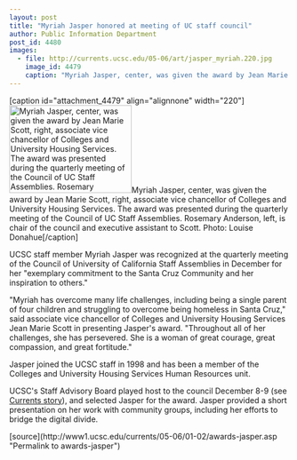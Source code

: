 ```yaml
---
layout: post
title: "Myriah Jasper honored at meeting of UC staff council"
author: Public Information Department
post_id: 4480
images:
  - file: http://currents.ucsc.edu/05-06/art/jasper_myriah.220.jpg
    image_id: 4479
    caption: "Myriah Jasper, center, was given the award by Jean Marie Scott, right, associate vice chancellor of Colleges and University Housing Services. The award was presented during the quarterly meeting of the Council of UC Staff Assemblies. Rosemary Anderson, left, is chair of the council and executive assistant to Scott. Photo: Louise Donahue"
---
```


[caption id="attachment_4479" align="alignnone" width="220"]<a href="http://localhost/mysite/wp-content/uploads/2006/01/jasper_myriah.220.jpg"><img class="size-full wp-image-4479" src="http://localhost/mysite/wp-content/uploads/2006/01/jasper_myriah.220.jpg" alt="Myriah Jasper, center, was given the award by Jean Marie Scott, right, associate vice chancellor of Colleges and University Housing Services. The award was presented during the quarterly meeting of the Council of UC Staff Assemblies. Rosemary Anderson, left, is chair of the council and executive assistant to Scott. Photo: Louise Donahue" width="220" height="158" /></a>Myriah Jasper, center, was given the award by Jean Marie Scott, right, associate vice chancellor of Colleges and University Housing Services. The award was presented during the quarterly meeting of the Council of UC Staff Assemblies. Rosemary Anderson, left, is chair of the council and executive assistant to Scott. Photo: Louise Donahue[/caption]
<a name="content" id="content"></a>
<p>
  UCSC staff member Myriah Jasper was recognized at the quarterly meeting of the Council of University of California Staff Assemblies in December for her "exemplary commitment to the Santa Cruz Community and her inspiration to others."
</p>
<p>
  "Myriah has overcome many life challenges, including being a single parent of four children and struggling to overcome being homeless in Santa Cruz," said associate vice chancellor of Colleges and University Housing Services Jean Marie Scott in presenting Jasper's award. "Throughout all of her challenges, she has persevered. She is a woman of great courage, great compassion, and great fortitude."
</p>
<p>
  Jasper joined the UCSC staff in 1998 and has been a member of the Colleges and University Housing Services Human Resources unit.
</p>
<p>
  UCSC's Staff Advisory Board played host to the council December 8-9 (see <a href="http://currents.ucsc.edu/05-06/12-05/brief-council.asp">Currents story</a>), and selected Jasper for the award. Jasper provided a short presentation on her work with community groups, including her efforts to bridge the digital divide.
</p>
[source](http://www1.ucsc.edu/currents/05-06/01-02/awards-jasper.asp "Permalink to awards-jasper")
